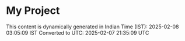 # My Project

This content is dynamically generated in Indian Time (IST): 2025-02-08 03:05:09 IST
Converted to UTC: 2025-02-07 21:35:09 UTC
